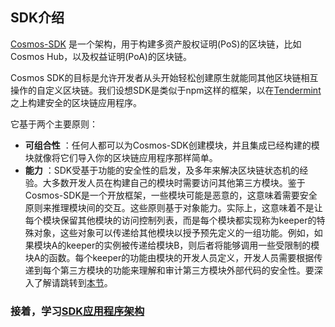 ## SDK介绍

[Cosmos-SDK](https://github.com/RNSSolution/color-sdk) 是一个架构，用于构建多资产股权证明(PoS)的区块链，比如Cosmos Hub，以及权益证明(PoA)的区块链。

Cosmos SDK的目标是允许开发者从头开始轻松创建原生就能同其他区块链相互操作的自定义区块链。我们设想SDK是类似于npm这样的框架，以在[Tendermint](https://github.com/tendermint/tendermint)之上构建安全的区块链应用程序。

它基于两个主要原则：
+ **可组合性** ：任何人都可以为Cosmos-SDK创建模块，并且集成已经构建的模块就像将它们导入你的区块链应用程序那样简单。
+ **能力** ：SDK受基于功能的安全性的启发，及多年来解决区块链状态机的经验。大多数开发人员在构建自己的模块时需要访问其他第三方模块。鉴于Cosmos-SDK是一个开放框架，一些模块可能是恶意的，这意味着需要安全原则来推理模块间的交互。这些原则基于对象能力。实际上，这意味着不是让每个模块保留其他模块的访问控制列表，而是每个模块都实现称为keeper的特殊对象，这些对象可以传递给其他模块以授予预先定义的一组功能。例如，如果模块A的keeper的实例被传递给模块B，则后者将能够调用一些受限制的模块A的函数。每个keeper的功能由模块的开发人员定义，开发人员需要根据传递到每个第三方模块的功能来理解和审计第三方模块外部代码的安全性。要深入了解请跳转到[本节](./ocap.md)。

### 接着，学习[SDK应用程序架构](./sdk-app-architecture.md)